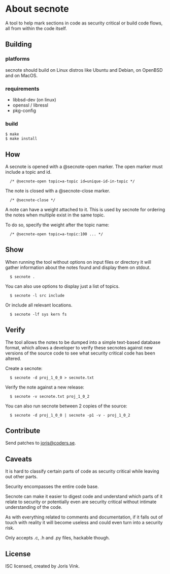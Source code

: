 # About secnote

A tool to help mark sections in code as security critical or
build code flows, all from within the code itself.

## Building

### platforms

secnote should build on Linux distros like Ubuntu and Debian,
on OpenBSD and on MacOS.

### requirements

- libbsd-dev (on linux)
- openssl / libressl
- pkg-config

### build

```
$ make
$ make install
```

## How

A secnote is opened with a @secnote-open marker.
The open marker must include a topic and id.

```
  /* @secnote-open topic=a-topic id=unique-id-in-topic */
```

The note is closed with a @secnote-close marker.

```
  /* @secnote-close */
```

A note can have a weight attached to it. This is used by secnote
for ordering the notes when multiple exist in the same topic.

To do so, specify the weight after the topic name:

```
  /* @secnote-open topic=a-topic:100 ... */
```

## Show

When running the tool without options on input files or directory it will
gather information about the notes found and display them on stdout.

```
  $ secnote .
```

You can also use options to display just a list of topics.

```
  $ secnote -l src include
```

Or include all relevant locations.

```
  $ secnote -lf sys kern fs
```

## Verify

The tool allows the notes to be dumped into a simple text-based database
format, which allows a developer to verify these secnotes against new
versions of the source code to see what security critical code has been
altered.

Create a secnote:

```
  $ secnote -d proj_1_0_0 > secnote.txt
```

Verify the note against a new release:

```
  $ secnote -v secnote.txt proj_1_0_2
```

You can also run secnote between 2 copies of the source:

```
  $ secnote -d proj_1_0_0 | secnote -p1 -v - proj_1_0_2
```

## Contribute

Send patches to joris@coders.se.

## Caveats

It is hard to classify certain parts of code as security critical
while leaving out other parts.

Security encompasses the entire code base.

Secnote can make it easier to digest code and understand which parts of
it relate to security or potentially even are security critical without
intimate understanding of the code.

As with everything related to comments and documentation, if it
falls out of touch with reality it will become useless and could
even turn into a security risk.

Only accepts .c, .h and .py files, hackable though.

## License

ISC licensed, created by Joris Vink.
